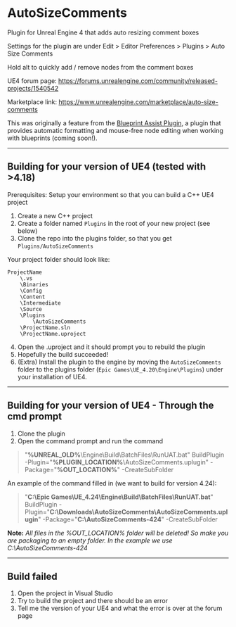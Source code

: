 # AutoSizeComments
Plugin for Unreal Engine 4 that adds auto resizing comment boxes

Settings for the plugin are under Edit > Editor Preferences > Plugins > Auto Size Comments

Hold alt to quickly add / remove nodes from the comment boxes

UE4 forum page: https://forums.unrealengine.com/community/released-projects/1540542

Marketplace link: https://www.unrealengine.com/marketplace/auto-size-comments

This was originally a feature from the [Blueprint Assist Plugin](https://forums.unrealengine.com/unreal-engine/marketplace/120671), a plugin that provides automatic formatting and mouse-free node editing when working with blueprints (coming soon!).

---

## Building for your version of UE4 (tested with >4.18)

Prerequisites: Setup your environment so that you can build a C++ UE4 project

1. Create a new C++ project
2. Create a folder named `Plugins` in the root of your new project (see below)
3. Clone the repo into the plugins folder, so that you get `Plugins/AutoSizeComments`

Your project folder should look like:

```
ProjectName
    \.vs
    \Binaries
    \Config
    \Content
    \Intermediate
    \Source
    \Plugins
        \AutoSizeComments
    \ProjectName.sln
    \ProjectName.uproject
```
  
4. Open the .uproject and it should prompt you to rebuild the plugin
5. Hopefully the build succeeded!
6. (Extra) Install the plugin to the engine by moving the `AutoSizeComments` folder to the plugins folder (`Epic Games\UE_4.20\Engine\Plugins`) under your installation of UE4.

---

## Building for your version of UE4 - Through the cmd prompt

1. Clone the plugin
2. Open the command prompt and run the command

> "**%UNREAL_OLD%**\Engine\Build\BatchFiles\RunUAT.bat" BuildPlugin -Plugin="**%PLUGIN_LOCATION%**\AutoSizeComments.uplugin" -Package="**%OUT_LOCATION%**" -CreateSubFolder

An example of the command filled in (we want to build for version 4.24):
> "**C:\Epic Games\UE_4.24\Engine\Build\BatchFiles\RunUAT.bat**" BuildPlugin -Plugin="**C:\Downloads\AutoSizeComments\AutoSizeComments.uplugin**" -Package="**C:\AutoSizeComments-424**" -CreateSubFolder

**Note:** *All files in the %OUT_LOCATION% folder will be deleted! So make you are packaging to an empty folder. In the example we use C:\AutoSizeComments-424*

---

## Build failed

1. Open the project in Visual Studio
2. Try to build the project and there should be an error
3. Tell me the version of your UE4 and what the error is over at the forum page
